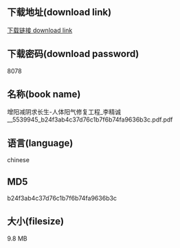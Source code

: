 ## 下载地址(download link)
[下载链接 download link](https://voluble-croquembouche-d321dc.netlify.app/?s=%E5%A2%9E%E9%98%B3%E5%87%8F%E9%98%B4%E6%B1%82%E9%95%BF%E7%94%9F-%E4%BA%BA%E4%BD%93%E9%98%B3%E6%B0%94%E4%BF%AE%E5%A4%8D%E5%B7%A5%E7%A8%8B_%E6%9D%8E%E7%B2%BE%E8%AF%9A__5539945_b24f3ab4c37d76c1b7f6b74fa9636b3c.pdf)

## 下载密码(download password)
8078

## 名称(book name)
增阳减阴求长生-人体阳气修复工程_李精诚__5539945_b24f3ab4c37d76c1b7f6b74fa9636b3c.pdf.pdf

## 语言(language)
chinese

## MD5
b24f3ab4c37d76c1b7f6b74fa9636b3c

## 大小(filesize)
9.8 MB
